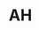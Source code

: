 ---
#This is just for you to quickly see what the file is - it can be anything you want
title: AH

#This must match the level for the page you want it to appear on
level: Additional

#This must match the category id for the table the table you wish this to appear in
category: databooklets

#This must match the subject you wish this to appear in
subject: Physics

#There should be an entry here for each column in the table you wish to populate:
Level of Study: AH
Data Book:
    - url: /physics/additional/datasheets/AHphysicsSQAdatasheet.pdf
      link_text: AH Data Book
Relationship Book:
    - url: /physics/additional/datasheets/AHphysicsSQArelationshipsheet.pdf
      link_text: AH Relationship Book
---